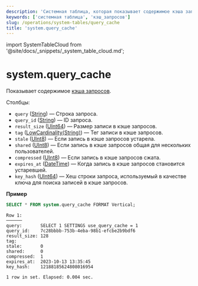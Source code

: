 ```yaml
---
description: 'Системная таблица, которая показывает содержимое кэша запросов.'
keywords: ['системная таблица', 'кэш_запросов']
slug: /operations/system-tables/query_cache
title: 'system.query_cache'
---
```


import SystemTableCloud from '@site/docs/_snippets/_system_table_cloud.md';


# system.query_cache

<SystemTableCloud/>

Показывает содержимое [кэша запросов](../query-cache.md).

Столбцы:

- `query` ([String](../../sql-reference/data-types/string.md)) — Строка запроса.
- `query_id` ([String](../../sql-reference/data-types/string.md)) — ID запроса.
- `result_size` ([UInt64](/sql-reference/data-types/int-uint#integer-ranges)) — Размер записи в кэше запросов.
- `tag` ([LowCardinality(String)](../../sql-reference/data-types/lowcardinality.md)) — Тег записи в кэше запросов.
- `stale` ([UInt8](../../sql-reference/data-types/int-uint.md)) — Если запись в кэше запросов устарела.
- `shared` ([UInt8](../../sql-reference/data-types/int-uint.md)) — Если запись в кэше запросов общая для нескольких пользователей.
- `compressed` ([UInt8](../../sql-reference/data-types/int-uint.md)) — Если запись в кэше запросов сжата.
- `expires_at` ([DateTime](../../sql-reference/data-types/datetime.md)) — Когда запись в кэше запросов становится устаревшей.
- `key_hash` ([UInt64](/sql-reference/data-types/int-uint#integer-ranges)) — Хеш строки запроса, используемый в качестве ключа для поиска записей в кэше запросов.

**Пример**

```sql
SELECT * FROM system.query_cache FORMAT Vertical;
```

```text
Row 1:
──────
query:       SELECT 1 SETTINGS use_query_cache = 1
query_id:    7c28bbbb-753b-4eba-98b1-efcbe2b9bdf6
result_size: 128
tag:
stale:       0
shared:      0
compressed:  1
expires_at:  2023-10-13 13:35:45
key_hash:    12188185624808016954

1 row in set. Elapsed: 0.004 sec.
```
